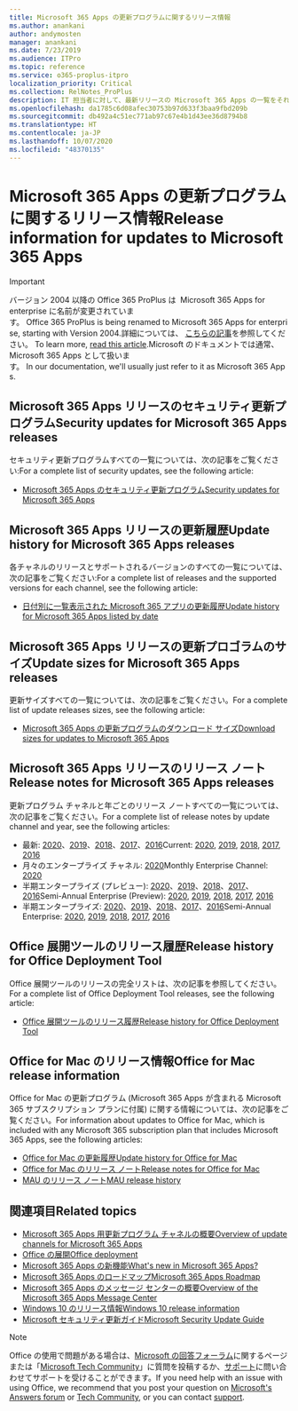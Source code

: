 ```yaml
---
title: Microsoft 365 Apps の更新プログラムに関するリリース情報
ms.author: anankani
author: andymosten
manager: anankani
ms.date: 7/23/2019
ms.audience: ITPro
ms.topic: reference
ms.service: o365-proplus-itpro
localization_priority: Critical
ms.collection: RelNotes_ProPlus
description: IT 担当者に対して、最新リリースの Microsoft 365 Apps の一覧をそれぞれの更新プログラム チャネルごとに、リリース ノートへのリンクと更新履歴を含めて提供します
ms.openlocfilehash: da1785c6d08afec30753b97d633f3baa9fbd209b
ms.sourcegitcommit: db492a4c51ec771ab97c67e4b1d43ee36d8794b8
ms.translationtype: HT
ms.contentlocale: ja-JP
ms.lasthandoff: 10/07/2020
ms.locfileid: "48370135"
---
```

# <a name="release-information-for-updates-to-microsoft-365-apps"></a><span data-ttu-id="b51ec-103">Microsoft 365 Apps の更新プログラムに関するリリース情報</span><span class="sxs-lookup"><span data-stu-id="b51ec-103">Release information for updates to Microsoft 365 Apps</span></span>


> [!IMPORTANT]
><span data-ttu-id="b51ec-104">バージョン 2004 以降の Office 365 ProPlus は  Microsoft 365 Apps for enterprise に名前が変更されています。</span><span class="sxs-lookup"><span data-stu-id="b51ec-104"> Office 365 ProPlus is being renamed to Microsoft 365 Apps for enterprise, starting with Version 2004.</span></span><span data-ttu-id="b51ec-105">詳細については、 [こちらの記事](https://go.microsoft.com/fwlink/p/?linkid=2123420)を参照してください。</span><span class="sxs-lookup"><span data-stu-id="b51ec-105"> To learn more, [read this article](https://go.microsoft.com/fwlink/p/?linkid=2123420).</span></span><span data-ttu-id="b51ec-106">Microsoft のドキュメントでは通常、Microsoft 365 Apps として扱います。</span><span class="sxs-lookup"><span data-stu-id="b51ec-106"> In our documentation, we'll usually just refer to it as Microsoft 365 Apps.</span></span>


## <a name="security-updates-for-microsoft-365-apps-releases"></a><span data-ttu-id="b51ec-107">Microsoft 365 Apps リリースのセキュリティ更新プログラム</span><span class="sxs-lookup"><span data-stu-id="b51ec-107">Security updates for Microsoft 365 Apps releases</span></span>

<span data-ttu-id="b51ec-108">セキュリティ更新プログラムすべての一覧については、次の記事をご覧ください:</span><span class="sxs-lookup"><span data-stu-id="b51ec-108">For a complete list of security updates, see the following article:</span></span>
 - [<span data-ttu-id="b51ec-109">Microsoft 365 Apps のセキュリティ更新プログラム</span><span class="sxs-lookup"><span data-stu-id="b51ec-109">Security updates for Microsoft 365 Apps</span></span>](microsoft365-apps-security-updates.md)


## <a name="update-history-for-microsoft-365-apps-releases"></a><span data-ttu-id="b51ec-110">Microsoft 365 Apps リリースの更新履歴</span><span class="sxs-lookup"><span data-stu-id="b51ec-110">Update history for Microsoft 365 Apps releases</span></span>

<span data-ttu-id="b51ec-111">各チャネルのリリースとサポートされるバージョンのすべての一覧については、次の記事をご覧ください:</span><span class="sxs-lookup"><span data-stu-id="b51ec-111">For a complete list of releases and the supported versions for each channel, see the following article:</span></span>

- [<span data-ttu-id="b51ec-112">日付別に一覧表示された Microsoft 365 アプリの更新履歴</span><span class="sxs-lookup"><span data-stu-id="b51ec-112">Update history for Microsoft 365 Apps listed by date</span></span>](update-history-microsoft365-apps-by-date.md)


 ## <a name="update-sizes-for-microsoft-365-apps-releases"></a><span data-ttu-id="b51ec-113">Microsoft 365 Apps リリースの更新プロゴラムのサイズ</span><span class="sxs-lookup"><span data-stu-id="b51ec-113">Update sizes for Microsoft 365 Apps releases</span></span>

<span data-ttu-id="b51ec-114">更新サイズすべての一覧については、次の記事をご覧ください。</span><span class="sxs-lookup"><span data-stu-id="b51ec-114">For a complete list of update releases sizes, see the following article:</span></span>
 - [<span data-ttu-id="b51ec-115">Microsoft 365 Apps の更新プログラムのダウンロード サイズ</span><span class="sxs-lookup"><span data-stu-id="b51ec-115">Download sizes for updates to Microsoft 365 Apps</span></span>](download-sizes-microsoft365-apps-updates.md)

## <a name="release-notes-for-microsoft-365-apps-releases"></a><span data-ttu-id="b51ec-116">Microsoft 365 Apps リリースのリリース ノート</span><span class="sxs-lookup"><span data-stu-id="b51ec-116">Release notes for Microsoft 365 Apps releases</span></span>

<span data-ttu-id="b51ec-117">更新プログラム チャネルと年ごとのリリース ノートすべての一覧については、次の記事をご覧ください。</span><span class="sxs-lookup"><span data-stu-id="b51ec-117">For a complete list of release notes by update channel and year, see the following articles:</span></span>
 - <span data-ttu-id="b51ec-118">最新: [2020](current-channel.md)、[2019](monthly-channel-2019.md)、[2018](monthly-channel-2018.md)、[2017](monthly-channel-2017.md)、[2016](monthly-channel-2016.md)</span><span class="sxs-lookup"><span data-stu-id="b51ec-118">Current: [2020](current-channel.md), [2019](monthly-channel-2019.md), [2018](monthly-channel-2018.md), [2017](monthly-channel-2017.md), [2016](monthly-channel-2016.md)</span></span>
 - <span data-ttu-id="b51ec-119">月々のエンタープライズ チャネル: [2020](monthly-enterprise-channel.md)</span><span class="sxs-lookup"><span data-stu-id="b51ec-119">Monthly Enterprise Channel:  [2020](monthly-enterprise-channel.md)</span></span>
 - <span data-ttu-id="b51ec-120">半期エンタープライズ (プレビュー): [2020](semi-annual-enterprise-channel-preview.md)、[2019](semi-annual-channel-targeted-2019.md)、[2018](semi-annual-channel-targeted-2018.md)、[2017](semi-annual-channel-targeted-2017.md)、[2016](semi-annual-channel-targeted-2016.md)</span><span class="sxs-lookup"><span data-stu-id="b51ec-120">Semi-Annual Enterprise (Preview): [2020](semi-annual-enterprise-channel-preview.md), [2019](semi-annual-channel-targeted-2019.md), [2018](semi-annual-channel-targeted-2018.md), [2017](semi-annual-channel-targeted-2017.md), [2016](semi-annual-channel-targeted-2016.md)</span></span>
 - <span data-ttu-id="b51ec-121">半期エンタープライズ: [2020](semi-annual-enterprise-channel.md)、[2019](semi-annual-channel-2019.md)、[2018](semi-annual-channel-2018.md)、[2017](semi-annual-channel-2017.md)、[2016](semi-annual-channel-2016.md)</span><span class="sxs-lookup"><span data-stu-id="b51ec-121">Semi-Annual Enterprise: [2020](semi-annual-enterprise-channel.md), [2019](semi-annual-channel-2019.md), [2018](semi-annual-channel-2018.md), [2017](semi-annual-channel-2017.md), [2016](semi-annual-channel-2016.md)</span></span>

 ## <a name="release-history-for-office-deployment-tool"></a><span data-ttu-id="b51ec-122">Office 展開ツールのリリース履歴</span><span class="sxs-lookup"><span data-stu-id="b51ec-122">Release history for Office Deployment Tool</span></span>
 <span data-ttu-id="b51ec-123">Office 展開ツールのリリースの完全リストは、次の記事を参照してください。</span><span class="sxs-lookup"><span data-stu-id="b51ec-123">For a complete list of Office Deployment Tool releases, see the following article:</span></span>
 - [<span data-ttu-id="b51ec-124">Office 展開ツールのリリース履歴</span><span class="sxs-lookup"><span data-stu-id="b51ec-124">Release history for Office Deployment Tool</span></span>](ODT-release-history.md)

## <a name="office-for-mac-release-information"></a><span data-ttu-id="b51ec-125">Office for Mac のリリース情報</span><span class="sxs-lookup"><span data-stu-id="b51ec-125">Office for Mac release information</span></span>

<span data-ttu-id="b51ec-126">Office for Mac の更新プログラム (Microsoft 365 Apps が含まれる Microsoft 365 サブスクリプション プランに付属) に関する情報については、次の記事をご覧ください。</span><span class="sxs-lookup"><span data-stu-id="b51ec-126">For information about updates to Office for Mac, which is included with any Microsoft 365 subscription plan that includes Microsoft 365 Apps, see the following articles:</span></span>
 - [<span data-ttu-id="b51ec-127">Office for Mac の更新履歴</span><span class="sxs-lookup"><span data-stu-id="b51ec-127">Update history for Office for Mac</span></span>](update-history-office-for-mac.md)
 - [<span data-ttu-id="b51ec-128">Office for Mac のリリース ノート</span><span class="sxs-lookup"><span data-stu-id="b51ec-128">Release notes for Office for Mac</span></span>](release-notes-office-for-mac.md)
 - [<span data-ttu-id="b51ec-129">MAU のリリース ノート</span><span class="sxs-lookup"><span data-stu-id="b51ec-129">MAU release history</span></span>](release-history-microsoft-autoupdate.md)


## <a name="related-topics"></a><span data-ttu-id="b51ec-130">関連項目</span><span class="sxs-lookup"><span data-stu-id="b51ec-130">Related topics</span></span>

- [<span data-ttu-id="b51ec-131">Microsoft 365 Apps 用更新プログラム チャネルの概要</span><span class="sxs-lookup"><span data-stu-id="b51ec-131">Overview of update channels for Microsoft 365 Apps</span></span>](https://docs.microsoft.com/DeployOffice/overview-of-update-channels-for-office-365-proplus)
- [<span data-ttu-id="b51ec-132">Office の展開</span><span class="sxs-lookup"><span data-stu-id="b51ec-132">Office deployment</span></span>](https://docs.microsoft.com/deployoffice/)
- [<span data-ttu-id="b51ec-133">Microsoft 365 Apps の新機能</span><span class="sxs-lookup"><span data-stu-id="b51ec-133">What's new in Microsoft 365 Apps?</span></span>](https://support.office.com/article/95c8d81d-08ba-42c1-914f-bca4603e1426)
- [<span data-ttu-id="b51ec-134">Microsoft 365 Apps のロードマップ</span><span class="sxs-lookup"><span data-stu-id="b51ec-134">Microsoft 365 Apps Roadmap</span></span>](https://products.office.com/business/office-365-roadmap)
- [<span data-ttu-id="b51ec-135">Microsoft 365 Apps のメッセージ センターの概要</span><span class="sxs-lookup"><span data-stu-id="b51ec-135">Overview of the Microsoft 365 Apps Message Center</span></span>](https://support.office.com/article/38fb3333-bfcc-4340-a37b-deda509c2093)
- [<span data-ttu-id="b51ec-136">Windows 10 のリリース情報</span><span class="sxs-lookup"><span data-stu-id="b51ec-136">Windows 10 release information</span></span>](https://www.microsoft.com/itpro/windows-10/release-information)
- [<span data-ttu-id="b51ec-137">Microsoft セキュリティ更新ガイド</span><span class="sxs-lookup"><span data-stu-id="b51ec-137">Microsoft Security Update Guide</span></span>](https://portal.msrc.microsoft.com/)

> [!NOTE]
> <span data-ttu-id="b51ec-138">Office の使用で問題がある場合は、[Microsoft の回答フォーラム](https://answers.microsoft.com/)に関するページまたは「[Microsoft Tech Community](https://techcommunity.microsoft.com/)」に質問を投稿するか、[サポート](https://support.microsoft.com/contactus)に問い合わせてサポートを受けることができます。</span><span class="sxs-lookup"><span data-stu-id="b51ec-138">If you need help with an issue with using Office, we recommend that you post your question on [Microsoft's Answers forum](https://answers.microsoft.com/) or [Tech Community](https://techcommunity.microsoft.com/), or you can contact [support](https://support.microsoft.com/contactus).</span></span>
